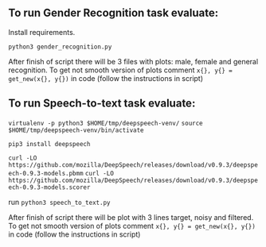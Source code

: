 ## To run Gender Recognition task evaluate:

Install requirements.

`python3 gender_recognition.py`

After finish of script there will be 3 files with plots: male, female and general recognition.
To get not smooth version of plots comment `x{}, y{} = get_new(x{}, y{})` in code (follow the instructions in script)

## To run Speech-to-text  task evaluate:
`virtualenv -p python3 $HOME/tmp/deepspeech-venv/`
`source $HOME/tmp/deepspeech-venv/bin/activate`

`pip3 install deepspeech`

`curl -LO https://github.com/mozilla/DeepSpeech/releases/download/v0.9.3/deepspeech-0.9.3-models.pbmm`
`curl -LO https://github.com/mozilla/DeepSpeech/releases/download/v0.9.3/deepspeech-0.9.3-models.scorer`

run `python3 speech_to_text.py`

After finish of script there will be plot with 3 lines target, noisy and filtered.
To get not smooth version of plots comment `x{}, y{} = get_new(x{}, y{})` in code (follow the instructions in script)
